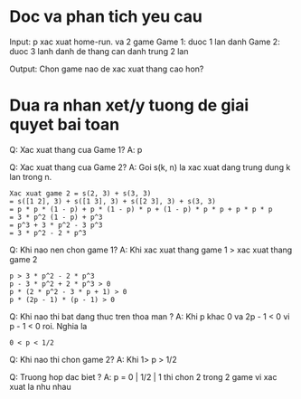 # Doc va phan tich yeu cau
Input: p xac xuat home-run. va 2 game
Game 1: duoc 1 lan danh
Game 2: duoc 3 lanh danh de thang can danh trung 2 lan

Output: Chon game nao de xac xuat thang cao hon?

# Dua ra nhan xet/y tuong de giai quyet bai toan

Q: Xac xuat thang cua Game 1?
A: p

Q: Xac xuat thang cua Game 2?
A: Goi s(k, n) la xac xuat dang trung dung k lan trong n.
```
Xac xuat game 2 = s(2, 3) + s(3, 3)
= s([1 2], 3) + s([1 3], 3) + s([2 3], 3) + s(3, 3)
= p * p * (1 - p) + p * (1 - p) * p + (1 - p) * p * p + p * p * p
= 3 * p^2 (1 - p) + p^3
= p^3 + 3 * p^2 - 3 p^3
= 3 * p^2 - 2 * p^3
```

Q: Khi nao nen chon game 1?
A: Khi xac xuat thang game 1 > xac xuat thang game 2
```
p > 3 * p^2 - 2 * p^3
p - 3 * p^2 + 2 * p^3 > 0
p * (2 * p^2 - 3 * p + 1) > 0
p * (2p - 1) * (p - 1) > 0
```

Q: Khi nao thi bat dang thuc tren thoa man ?
A: Khi p khac 0 va 2p - 1 < 0 vi p - 1 < 0 roi. Nghia la 
```
0 < p < 1/2
```

Q: Khi nao thi chon game 2?
A: Khi 1> p > 1/2

Q: Truong hop dac biet ?
A: p = 0 | 1/2 | 1 thi chon 2 trong 2 game vi xac xuat la nhu nhau